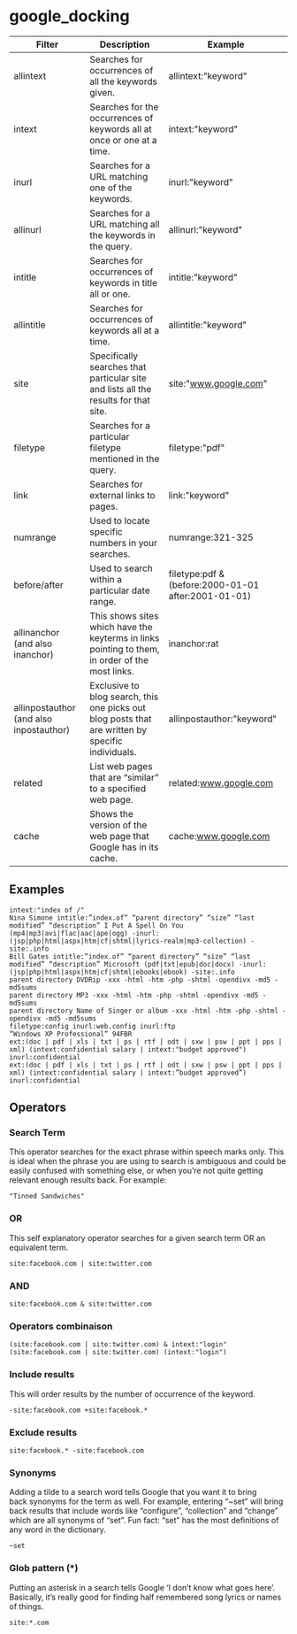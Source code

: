# google_docking
| Filter | Description | Example |
| --- | --- | --- |
| allintext | Searches for occurrences of all the keywords given. | allintext:"keyword" |
| intext | Searches for the occurrences of keywords all at once or one at a time. | intext:"keyword" |
| inurl | Searches for a URL matching one of the keywords. | inurl:"keyword" |
| allinurl | Searches for a URL matching all the keywords in the query. | allinurl:"keyword" |
| intitle | Searches for occurrences of keywords in title all or one. | intitle:"keyword" |
| allintitle | Searches for occurrences of keywords all at a time. | allintitle:"keyword" |
| site | Specifically searches that particular site and lists all the results for that site. | site:"www.google.com" |
| filetype | Searches for a particular filetype mentioned in the query. | filetype:"pdf" |
| link | Searches for external links to pages. | link:"keyword" |
| numrange | Used to locate specific numbers in your searches. | numrange:321-325 |
| before/after | Used to search within a particular date range. | filetype:pdf & (before:2000-01-01 after:2001-01-01) |
| allinanchor (and also inanchor) | This shows sites which have the keyterms in links pointing to them, in order of the most links. | inanchor:rat |
| allinpostauthor (and also inpostauthor) | Exclusive to blog search, this one picks out blog posts that are written by specific individuals. | allinpostauthor:"keyword" |
| related | List web pages that are “similar” to a specified web page. | related:www.google.com |
| cache | Shows the version of the web page that Google has in its cache. | cache:www.google.com |

## Examples

```
intext:"index of /"
Nina Simone intitle:”index.of” “parent directory” “size” “last modified” “description” I Put A Spell On You (mp4|mp3|avi|flac|aac|ape|ogg) -inurl:(jsp|php|html|aspx|htm|cf|shtml|lyrics-realm|mp3-collection) -site:.info
Bill Gates intitle:”index.of” “parent directory” “size” “last modified” “description” Microsoft (pdf|txt|epub|doc|docx) -inurl:(jsp|php|html|aspx|htm|cf|shtml|ebooks|ebook) -site:.info
parent directory DVDRip -xxx -html -htm -php -shtml -opendivx -md5 -md5sums
parent directory MP3 -xxx -html -htm -php -shtml -opendivx -md5 -md5sums
parent directory Name of Singer or album -xxx -html -htm -php -shtml -opendivx -md5 -md5sums
filetype:config inurl:web.config inurl:ftp
“Windows XP Professional” 94FBR
ext:(doc | pdf | xls | txt | ps | rtf | odt | sxw | psw | ppt | pps | xml) (intext:confidential salary | intext:"budget approved") inurl:confidential
ext:(doc | pdf | xls | txt | ps | rtf | odt | sxw | psw | ppt | pps | xml) (intext:confidential salary | intext:”budget approved”) inurl:confidential

```

## Operators

### Search Term

This operator searches for the exact phrase within speech marks only. This is ideal when the phrase you are using to search is ambiguous and could be easily confused with something else, or when you’re not quite getting relevant enough results back. For example:

```
"Tinned Sandwiches"
```

### OR

This self explanatory operator searches for a given search term OR an equivalent term.

```
site:facebook.com | site:twitter.com
```

### AND

```
site:facebook.com & site:twitter.com
```

### Operators combinaison

```
(site:facebook.com | site:twitter.com) & intext:"login"
(site:facebook.com | site:twitter.com) (intext:"login")
```

### Include results

This will order results by the number of occurrence of the keyword.

```
-site:facebook.com +site:facebook.*
```

### Exclude results

```
site:facebook.* -site:facebook.com
```

### Synonyms

Adding a tilde to a search word tells Google that you want it to bring back synonyms for the term as well. For example, entering “~set” will bring back results that include words like “configure”, “collection” and “change” which are all synonyms of “set”. Fun fact: “set” has the most definitions of any word in the dictionary.

```
~set
```

### Glob pattern (*)

Putting an asterisk in a search tells Google ‘I don’t know what goes here’. Basically, it’s really good for finding half remembered song lyrics or names of things.

```
site:*.com
```
